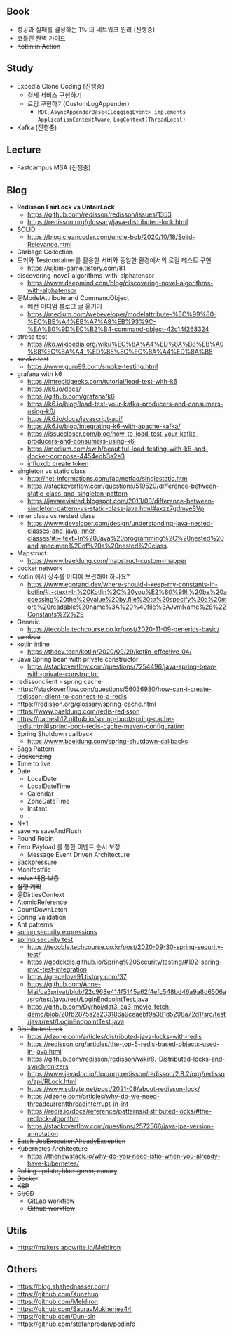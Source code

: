 ## Book

- 성공과 실패를 결정하는 1% 의 네트워크 원리 (진행중)
- 코틀린 완벽 가이드
- ~~Kotlin in Action~~

## Study

- Expedia Clone Coding (진행중)
  - 결제 서비스 구현하기
  - 로깅 구현하기(CustomLogAppender)
    - `MDC`, `AsyncAppenderBase<ILoggingEvent> implements ApplicationContextAware`, `LogContext(ThreadLocal)`
- Kafka (진행중)

## Lecture

- Fastcampus MSA (진행중)

## Blog

- __Redisson FairLock vs UnfairLock__
  - https://github.com/redisson/redisson/issues/1353
  - https://redisson.org/glossary/java-distributed-lock.html
- SOLID
  - https://blog.cleancoder.com/uncle-bob/2020/10/18/Solid-Relevance.html
- Garbage Collection
- 도커와 Testcontainer를 활용한 서버와 동일한 환경에서의 로컬 테스트 구현
  - https://ujkim-game.tistory.com/81
- discovering-novel-algorithms-with-alphatensor
  - https://www.deepmind.com/blog/discovering-novel-algorithms-with-alphatensor
- @ModelAttribute and CommandObject
  - 예전 미디엄 블로그 글 옮기기
  - https://medium.com/webeveloper/modelattribute-%EC%99%80-%EC%BB%A4%EB%A7%A8%EB%93%9C-%EA%B0%9D%EC%B2%B4-command-object-42c14f268324
- ~~stress test~~
  - https://ko.wikipedia.org/wiki/%EC%8A%A4%ED%8A%B8%EB%A0%88%EC%8A%A4_%ED%85%8C%EC%8A%A4%ED%8A%B8
- ~~smoke test~~
  - https://www.guru99.com/smoke-testing.html
- grafana with k6
  - https://intrepidgeeks.com/tutorial/load-test-with-k6
  - https://k6.io/docs/
  - https://github.com/grafana/k6
  - https://k6.io/blog/load-test-your-kafka-producers-and-consumers-using-k6/
  - https://k6.io/docs/javascript-api/
  - https://k6.io/blog/integrating-k6-with-apache-kafka/
  - https://issuecloser.com/blog/how-to-load-test-your-kafka-producers-and-consumers-using-k6
  - https://medium.com/swlh/beautiful-load-testing-with-k6-and-docker-compose-4454edb3a2e3
  - [influxdb create token](https://docs.influxdata.com/influxdb/v2.0/security/tokens/create-token/)
- singleton vs static class
  - http://net-informations.com/faq/netfaq/singlestatic.htm
  - https://stackoverflow.com/questions/519520/difference-between-static-class-and-singleton-pattern
  - https://javarevisited.blogspot.com/2013/03/difference-between-singleton-pattern-vs-static-class-java.html#axzz7gdmye8Vp
- inner class vs nested class
  - https://www.developer.com/design/understanding-java-nested-classes-and-java-inner-classes/#:~:text=In%20Java%20programming%2C%20nested%20and,specimen%20of%20a%20nested%20class.
- Mapstruct
  - https://www.baeldung.com/mapstruct-custom-mapper
- docker network 
- Kotlin 에서 상수를 어디에 보관해야 하나요?
  - https://www.egorand.dev/where-should-i-keep-my-constants-in-kotlin/#:~:text=In%20Kotlin%2C%20you%E2%80%99ll%20be%20accessing%20the%20value%20by,file%20to%20specify%20a%20more%20readable%20name%3A%20%40file%3AJvmName%28%22Constants%22%29
- Generic
  - https://tecoble.techcourse.co.kr/post/2020-11-09-generics-basic/
- ~~Lambda~~
- kotlin inline
  - https://thdev.tech/kotlin/2020/09/29/kotlin_effective_04/
- Java Spring bean with private constructor
  - https://stackoverflow.com/questions/7254496/java-spring-bean-with-private-constructor
- redissonclient - spring cache
 - https://stackoverflow.com/questions/56036980/how-can-i-create-redisson-client-to-connect-to-a-redis
 - https://redisson.org/glossary/spring-cache.html
 - https://www.baeldung.com/redis-redisson
 - https://pamesh12.github.io/spring-boot/spring-cache-redis.html#spring-boot-redis-cache-maven-configuration
- Spring Shutdown callback
  - https://www.baeldung.com/spring-shutdown-callbacks
- Saga Pattern
- ~~Dockerizing~~
- Time to live
- Date
  - LocalDate
  - LocalDateTime
  - Calendar
  - ZoneDateTime
  - Instant
  - ...
- N+1
- save vs saveAndFlush
- Round Robin
- Zero Payload 를 통한 이벤트 순서 보장
  - Message Event Driven Architecture
- Backpressure
- Manifestfile
- ~~Index 내용 보충~~
- ~~실행 계획~~
- @DirtiesContext
- AtomicReference
- CountDownLatch
- Spring Validation
- Ant patterns
- [spring security expressions](https://www.baeldung.com/spring-security-expressions)
- [spring security test](https://docs.spring.io/spring-security/site/docs/5.2.x/reference/html/test.html)
  - https://tecoble.techcourse.co.kr/post/2020-09-30-spring-security-test/
  - https://godekdls.github.io/Spring%20Security/testing/#192-spring-mvc-test-integration
  - https://gracelove91.tistory.com/37
  - https://github.com/Anne-Maj/ca3privat/blob/22c968e414f5145a62f4efc548bd46a9a8d6506a/src/test/java/rest/LoginEndpointTest.java
  - https://github.com/Dyrhoi/dat3-ca3-movie-fetch-demo/blob/20fb2875a2a233186a9ceaebf9a381d5298a72d1/src/test/java/rest/LoginEndpointTest.java
- ~~DistributedLock~~
  - https://dzone.com/articles/distributed-java-locks-with-redis
  - https://redisson.org/articles/the-top-5-redis-based-objects-used-in-java.html
  - https://github.com/redisson/redisson/wiki/8.-Distributed-locks-and-synchronizers
  - https://www.javadoc.io/doc/org.redisson/redisson/2.8.2/org/redisson/api/RLock.html
  - https://www.sobyte.net/post/2021-08/about-redisson-lock/
  - https://dzone.com/articles/why-do-we-need-threadcurrentthreadinterrupt-in-int
  - https://redis.io/docs/reference/patterns/distributed-locks/#the-redlock-algorithm
  - https://stackoverflow.com/questions/2572566/java-jpa-version-annotation
- ~~Batch JobExecutionAlreadyException~~
- ~~Kubernetes Architecture~~
  - https://thenewstack.io/why-do-you-need-istio-when-you-already-have-kubernetes/
- ~~Rolling update, blue-green, canary~~
- ~~Docker~~
- ~~KSP~~
- ~~CI/CD~~
  - ~~GitLab workflow~~
  - ~~Github workflow~~

## Utils

- https://makers.appwrite.io/Meldiron

## Others

- https://blog.shahednasser.com/
- https://github.com/Xunzhuo
- https://github.com/Meldiron
- https://github.com/SauravMukherjee44
- https://github.com/Dun-sin
- https://github.com/stefanprodan/podinfo
